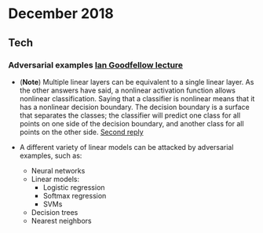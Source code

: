 December 2018
==========

Tech
----

### Adversarial examples [Ian Goodfellow lecture](https://www.youtube.com/watch?v=CIfsB_EYsVI)

  -  (**Note**) Multiple linear layers can be equivalent to a single linear layer. As the other answers have said, a nonlinear activation function allows nonlinear classification. Saying that a classifier is nonlinear means that it has a nonlinear decision boundary. The decision boundary is a surface that separates the classes; the classifier will predict one class for all points on one side of the decision boundary, and another class for all points on the other side. [Second reply](https://stats.stackexchange.com/questions/222639/what-makes-neural-networks-a-nonlinear-classification-model)
  
  - A different variety of linear models can be attacked by adversarial examples, such as:
    - Neural networks
    - Linear models:
      - Logistic regression
      - Softmax regression
      - SVMs
    - Decision trees
    - Nearest neighbors
  
